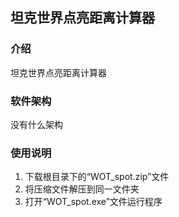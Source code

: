 ## 坦克世界点亮距离计算器

### 介绍
坦克世界点亮距离计算器

### 软件架构
没有什么架构

### 使用说明
1.  下载根目录下的“WOT_spot.zip”文件
2.  将压缩文件解压到同一文件夹
3.  打开“WOT_spot.exe”文件运行程序



